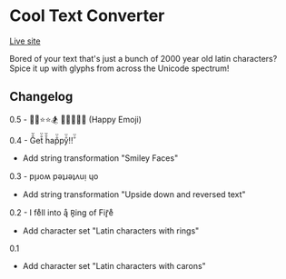 # Cool Text Converter

[Live site](http://ericandrewlewis.github.io/cool-text-converter/)

Bored of your text that's just a bunch of 2000 year old latin characters?
Spice it up with glyphs from across the Unicode spectrum!

## Changelog

0.5 - 💫😀⭐️⭐️🏂 💁🍭🌞🍕🐬 (Happy Emoji)

0.4 - Ğ̇̈et̆̇̈ h̆̇̈ap̆̇̈py̆̇̈!!̆̇̈

* Add string transformation "Smiley Faces"

0.3 - pןɹoʍ pǝʇɹǝʇʌuᴉ ɥo

* Add string transformation "Upside down and reversed text"

0.2 - I fe̊ll into ą̊ R̥ing of Fir̥̄e̊

* Add character set "Latin characters with rings"

0.1

* Add character set "Latin characters with carons"